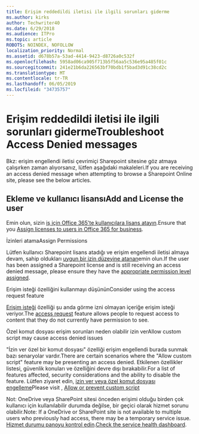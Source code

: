 ```yaml
---
title: Erişim reddedildi iletisi ile ilgili sorunları giderme
ms.author: kirks
author: Techwriter40
ms.date: 6/29/2018
ms.audience: ITPro
ms.topic: article
ROBOTS: NOINDEX, NOFOLLOW
localization_priority: Normal
ms.assetid: d678b57a-53ad-4414-9423-d8726a0c532f
ms.openlocfilehash: 5958ad06ca905f713b5f56aa5c536e95a485f01c
ms.sourcegitcommit: 241e21b6da226563bf70bdb1f5bad3d91c38cd2c
ms.translationtype: MT
ms.contentlocale: tr-TR
ms.lasthandoff: 06/05/2019
ms.locfileid: "34735757"
---
```

# <a name="troubleshoot-access-denied-messages"></a><span data-ttu-id="0a333-102">Erişim reddedildi iletisi ile ilgili sorunları giderme</span><span class="sxs-lookup"><span data-stu-id="0a333-102">Troubleshoot Access Denied messages</span></span>

<span data-ttu-id="0a333-103">Bkz: erişim engellendi iletisi çevrimiçi Sharepoint sitesine göz atmaya çalışırken zaman alıyorsanız, lütfen aşağıdaki makaleleri.</span><span class="sxs-lookup"><span data-stu-id="0a333-103">If you are receiving an access denied message when attempting to browse a Sharepoint Online site, please see the below articles.</span></span>

## <a name="add-and-license-the-user"></a><span data-ttu-id="0a333-104">Ekleme ve kullanıcı lisansı</span><span class="sxs-lookup"><span data-stu-id="0a333-104">Add and License the user</span></span>

<span data-ttu-id="0a333-105">Emin olun, sizin [iş için Office 365'te kullanıcılara lisans atayın](https://docs.microsoft.com/en-us/office365/admin/subscriptions-and-billing/assign-licenses-to-users?view=o365-worldwide&amp;tabs=One).</span><span class="sxs-lookup"><span data-stu-id="0a333-105">Ensure that you [Assign licenses to users in Office 365 for business](https://docs.microsoft.com/en-us/office365/admin/subscriptions-and-billing/assign-licenses-to-users?view=o365-worldwide&amp;tabs=One).</span></span>

<span data-ttu-id="0a333-106">İzinleri atama</span><span class="sxs-lookup"><span data-stu-id="0a333-106">Assign Permissions</span></span>

<span data-ttu-id="0a333-107">Lütfen kullanıcı Sharepoint lisans atadığı ve erişim engellendi iletisi almaya devam, sahip oldukları [uygun bir izin düzeyine atanan](https://docs.microsoft.com/en-us/sharepoint/understanding-permission-levels)emin olun.</span><span class="sxs-lookup"><span data-stu-id="0a333-107">If the user has been assigned a Sharepoint license and is still receiving an access denied message, please ensure they have the [appropriate permission level assigned](https://docs.microsoft.com/en-us/sharepoint/understanding-permission-levels).</span></span>

<span data-ttu-id="0a333-108">Erişim isteği özelliğini kullanmayı düşünün</span><span class="sxs-lookup"><span data-stu-id="0a333-108">Consider using the access request feature</span></span>

<span data-ttu-id="0a333-109">[Erişim isteği](https://support.office.com/en-us/article/Set-up-and-manage-access-requests-94B26E0B-2822-49D4-929A-8455698654B3) özelliği şu anda görme izni olmayan içeriğe erişim isteği veriyor.</span><span class="sxs-lookup"><span data-stu-id="0a333-109">The [access request](https://support.office.com/en-us/article/Set-up-and-manage-access-requests-94B26E0B-2822-49D4-929A-8455698654B3) feature allows people to request access to content that they do not currently have permission to see.</span></span> 

<span data-ttu-id="0a333-110">Özel komut dosyası erişim sorunları neden olabilir izin ver</span><span class="sxs-lookup"><span data-stu-id="0a333-110">Allow custom script may cause access denied issues</span></span>

<span data-ttu-id="0a333-111">"İzin ver özel bir komut dosyası" özelliği erişim engellendi burada sunmak bazı senaryolar vardır.</span><span class="sxs-lookup"><span data-stu-id="0a333-111">There are certain scenarios where the "Allow custom script" feature may be presenting an access denied.</span></span> <span data-ttu-id="0a333-112">Etkilenen özellikler listesi, güvenlik konuları ve özelliğini devre dışı bırakabilir.</span><span class="sxs-lookup"><span data-stu-id="0a333-112">For a list of features affected, security considerations and the ability to disable the feature.</span></span> <span data-ttu-id="0a333-113">Lütfen ziyaret edin, [izin ver veya özel komut dosyası engelleme](https://docs.microsoft.com/en-us/sharepoint/allow-or-prevent-custom-script)</span><span class="sxs-lookup"><span data-stu-id="0a333-113">Please visit , [Allow or prevent custom script](https://docs.microsoft.com/en-us/sharepoint/allow-or-prevent-custom-script)</span></span>

<span data-ttu-id="0a333-114">Not: OneDrive veya SharePoint sitesi önceden erişimi olduğu birden çok kullanıcı için kullanılabilir durumda değilse, bir geçici olarak hizmet sorunu olabilir.</span><span class="sxs-lookup"><span data-stu-id="0a333-114">Note: If a OneDrive or SharePoint site is not available to multiple users who previously had access, there may be a temporary service issue.</span></span> <span data-ttu-id="0a333-115">[Hizmet durumu panoyu kontrol edin](https://portal.office.com/adminportal/home#/servicehealth).</span><span class="sxs-lookup"><span data-stu-id="0a333-115">[Check the service health dashboard](https://portal.office.com/adminportal/home#/servicehealth).</span></span>


  

